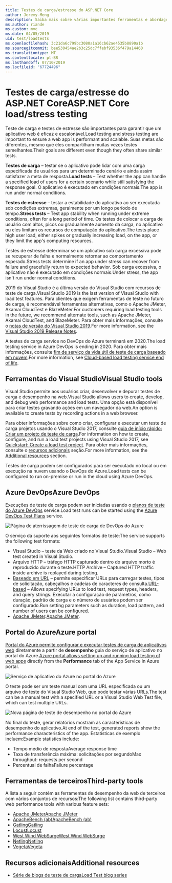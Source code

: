 ```yaml
---
title: Testes de carga/estresse do ASP.NET Core
author: Jeremy-Meng
description: Saiba mais sobre várias importantes ferramentas e abordagens para testes de carga e aplicativos ASP.NET Core de teste de carga.
ms.author: riande
ms.custom: mvc
ms.date: 04/05/2019
uid: test/loadtests
ms.openlocfilehash: 3c21da6c799bc3080a1a16cb62ae4535b8890a1b
ms.sourcegitcommit: bee530454ae2b3c25dc7ffebf93536f479a14460
ms.translationtype: MT
ms.contentlocale: pt-BR
ms.lasthandoff: 07/10/2019
ms.locfileid: "67724496"
---
```

# <a name="aspnet-core-loadstress-testing"></a><span data-ttu-id="f1006-103">Testes de carga/estresse do ASP.NET Core</span><span class="sxs-lookup"><span data-stu-id="f1006-103">ASP.NET Core load/stress testing</span></span>

<span data-ttu-id="f1006-104">Teste de carga e testes de estresse são importantes para garantir que um aplicativo web é eficaz e escalonável.</span><span class="sxs-lookup"><span data-stu-id="f1006-104">Load testing and stress testing are important to ensure a web app is performant and scalable.</span></span> <span data-ttu-id="f1006-105">Suas metas são diferentes, mesmo que eles compartilham muitas vezes testes semelhantes.</span><span class="sxs-lookup"><span data-stu-id="f1006-105">Their goals are different even though they often share similar tests.</span></span>

<span data-ttu-id="f1006-106">**Testes de carga** &ndash; testar se o aplicativo pode lidar com uma carga especificada de usuários para um determinado cenário e ainda assim satisfazer a meta de resposta.</span><span class="sxs-lookup"><span data-stu-id="f1006-106">**Load tests** &ndash; Test whether the app can handle a specified load of users for a certain scenario while still satisfying the response goal.</span></span> <span data-ttu-id="f1006-107">O aplicativo é executado em condições normais.</span><span class="sxs-lookup"><span data-stu-id="f1006-107">The app is run under normal conditions.</span></span>

<span data-ttu-id="f1006-108">**Testes de estresse** &ndash; testar a estabilidade do aplicativo ao ser executada sob condições extremas, geralmente por um longo período de tempo.</span><span class="sxs-lookup"><span data-stu-id="f1006-108">**Stress tests** &ndash; Test app stability when running under extreme conditions, often for a long period of time.</span></span> <span data-ttu-id="f1006-109">Os testes de colocar a carga de usuário com altos, picos ou gradualmente aumento da carga, no aplicativo ou eles limitam os recursos de computação do aplicativo.</span><span class="sxs-lookup"><span data-stu-id="f1006-109">The tests place high user load, either spikes or gradually increasing load, on the app, or they limit the app's computing resources.</span></span>

<span data-ttu-id="f1006-110">Testes de estresse determinar se um aplicativo sob carga excessiva pode se recuperar de falha e normalmente retornar ao comportamento esperado.</span><span class="sxs-lookup"><span data-stu-id="f1006-110">Stress tests determine if an app under stress can recover from failure and gracefully return to expected behavior.</span></span> <span data-ttu-id="f1006-111">Sob carga excessiva, o aplicativo não é executado em condições normais.</span><span class="sxs-lookup"><span data-stu-id="f1006-111">Under stress, the app isn't run under normal conditions.</span></span>

<span data-ttu-id="f1006-112">2019 do Visual Studio é a última versão do Visual Studio com recursos de teste de carga.</span><span class="sxs-lookup"><span data-stu-id="f1006-112">Visual Studio 2019 is the last version of Visual Studio with load test features.</span></span> <span data-ttu-id="f1006-113">Para clientes que exigem ferramentas de teste no futuro de carga, é recomendável ferramentas alternativas, como o Apache JMeter, Akamai CloudTest e BlazeMeter.</span><span class="sxs-lookup"><span data-stu-id="f1006-113">For customers requiring load testing tools in the future, we recommend alternate tools, such as Apache JMeter, Akamai CloudTest, and BlazeMeter.</span></span> <span data-ttu-id="f1006-114">Para obter mais informações, consulte o [notas de versão do Visual Studio 2019](/visualstudio/releases/2019/release-notes#test-tools).</span><span class="sxs-lookup"><span data-stu-id="f1006-114">For more information, see the [Visual Studio 2019 Release Notes](/visualstudio/releases/2019/release-notes#test-tools).</span></span>

<span data-ttu-id="f1006-115">A testes de carga service no DevOps do Azure terminará em 2020.</span><span class="sxs-lookup"><span data-stu-id="f1006-115">The load testing service in Azure DevOps is ending in 2020.</span></span> <span data-ttu-id="f1006-116">Para obter mais informações, consulte [fim de serviço da vida útil de teste de carga baseado em nuvem](https://devblogs.microsoft.com/devops/cloud-based-load-testing-service-eol/).</span><span class="sxs-lookup"><span data-stu-id="f1006-116">For more information, see [Cloud-based load testing service end of life](https://devblogs.microsoft.com/devops/cloud-based-load-testing-service-eol/).</span></span>

## <a name="visual-studio-tools"></a><span data-ttu-id="f1006-117">Ferramentas do Visual Studio</span><span class="sxs-lookup"><span data-stu-id="f1006-117">Visual Studio tools</span></span>

<span data-ttu-id="f1006-118">Visual Studio permite aos usuários criar, desenvolver e depurar testes de carga e desempenho na web.</span><span class="sxs-lookup"><span data-stu-id="f1006-118">Visual Studio allows users to create, develop, and debug web performance and load tests.</span></span> <span data-ttu-id="f1006-119">Uma opção está disponível para criar testes gravando ações em um navegador da web.</span><span class="sxs-lookup"><span data-stu-id="f1006-119">An option is available to create tests by recording actions in a web browser.</span></span>

<span data-ttu-id="f1006-120">Para obter informações sobre como criar, configurar e executar um teste de carga projetos usando o Visual Studio 2017, consulte [guia de início rápido: Criar um projeto de teste de carga](/visualstudio/test/quickstart-create-a-load-test-project?view=vs-2017).</span><span class="sxs-lookup"><span data-stu-id="f1006-120">For information on how to create, configure, and run a load test projects using Visual Studio 2017, see [Quickstart: Create a load test project](/visualstudio/test/quickstart-create-a-load-test-project?view=vs-2017).</span></span> <span data-ttu-id="f1006-121">Para obter mais informações, consulte o [recursos adicionais](#additional-resources) seção.</span><span class="sxs-lookup"><span data-stu-id="f1006-121">For more information, see the [Additional resources](#additional-resources) section.</span></span>

<span data-ttu-id="f1006-122">Testes de carga podem ser configurados para ser executado no local ou em execução na nuvem usando o DevOps do Azure.</span><span class="sxs-lookup"><span data-stu-id="f1006-122">Load tests can be configured to run on-premise or run in the cloud using Azure DevOps.</span></span>

## <a name="azure-devops"></a><span data-ttu-id="f1006-123">Azure DevOps</span><span class="sxs-lookup"><span data-stu-id="f1006-123">Azure DevOps</span></span>

<span data-ttu-id="f1006-124">Execuções de teste de carga podem ser iniciadas usando o [planos de teste do Azure DevOps](/azure/devops/test/load-test/index?view=vsts) service.</span><span class="sxs-lookup"><span data-stu-id="f1006-124">Load test runs can be started using the [Azure DevOps Test Plans](/azure/devops/test/load-test/index?view=vsts) service.</span></span>

![Página de aterrissagem de teste de carga de DevOps do Azure](./load-tests/_static/azure-devops-load-test.png)

<span data-ttu-id="f1006-126">O serviço dá suporte aos seguintes formatos de teste:</span><span class="sxs-lookup"><span data-stu-id="f1006-126">The service supports the following test formats:</span></span>

* <span data-ttu-id="f1006-127">Visual Studio &ndash; teste da Web criado no Visual Studio.</span><span class="sxs-lookup"><span data-stu-id="f1006-127">Visual Studio &ndash; Web test created in Visual Studio.</span></span>
* <span data-ttu-id="f1006-128">Arquivo HTTP &ndash; tráfego HTTP capturado dentro do arquivo morto é reproduzido durante o teste.</span><span class="sxs-lookup"><span data-stu-id="f1006-128">HTTP Archive &ndash; Captured HTTP traffic inside archive is replayed during testing.</span></span>
* <span data-ttu-id="f1006-129">[Baseado em URL](/azure/devops/test/load-test/get-started-simple-cloud-load-test?view=vsts) &ndash; permite especificar URLs para carregar testes, tipos de solicitação, cabeçalhos e cadeias de caracteres de consulta.</span><span class="sxs-lookup"><span data-stu-id="f1006-129">[URL-based](/azure/devops/test/load-test/get-started-simple-cloud-load-test?view=vsts) &ndash; Allows specifying URLs to load test, request types, headers, and query strings.</span></span> <span data-ttu-id="f1006-130">Executar a configuração de parâmetros, como duração, padrão de carga e o número de usuários podem ser configurado.</span><span class="sxs-lookup"><span data-stu-id="f1006-130">Run setting parameters such as duration, load pattern, and number of users can be configured.</span></span>
* <span data-ttu-id="f1006-131">[Apache JMeter](https://jmeter.apache.org/).</span><span class="sxs-lookup"><span data-stu-id="f1006-131">[Apache JMeter](https://jmeter.apache.org/).</span></span>

## <a name="azure-portal"></a><span data-ttu-id="f1006-132">Portal do Azure</span><span class="sxs-lookup"><span data-stu-id="f1006-132">Azure portal</span></span>

<span data-ttu-id="f1006-133">[Portal do Azure permite configurar e executar testes de carga de aplicativos web](/azure/devops/test/load-test/app-service-web-app-performance-test?view=vsts) diretamente a partir de **desempenho** guia do serviço de aplicativo no portal do Azure.</span><span class="sxs-lookup"><span data-stu-id="f1006-133">[Azure portal allows setting up and running load testing of web apps](/azure/devops/test/load-test/app-service-web-app-performance-test?view=vsts) directly from the **Performance** tab of the App Service in Azure portal.</span></span>

![Serviço de aplicativo do Azure no portal do Azure](./load-tests/_static/azure-appservice-perf-test.png)

<span data-ttu-id="f1006-135">O teste pode ser um teste manual com uma URL especificada ou um arquivo de teste do Visual Studio Web, que pode testar várias URLs.</span><span class="sxs-lookup"><span data-stu-id="f1006-135">The test can be a manual test with a specified URL or a Visual Studio Web Test file, which can test multiple URLs.</span></span>

![Nova página de teste de desempenho no portal do Azure](./load-tests/_static/azure-appservice-perf-test-config.png)

<span data-ttu-id="f1006-137">No final do teste, gerar relatórios mostram as características de desempenho do aplicativo.</span><span class="sxs-lookup"><span data-stu-id="f1006-137">At end of the test, generated reports show the performance characteristics of the app.</span></span> <span data-ttu-id="f1006-138">Estatísticas de exemplo incluem:</span><span class="sxs-lookup"><span data-stu-id="f1006-138">Example statistics include:</span></span>

* <span data-ttu-id="f1006-139">Tempo médio de resposta</span><span class="sxs-lookup"><span data-stu-id="f1006-139">Average response time</span></span>
* <span data-ttu-id="f1006-140">Taxa de transferência máxima: solicitações por segundo</span><span class="sxs-lookup"><span data-stu-id="f1006-140">Max throughput: requests per second</span></span>
* <span data-ttu-id="f1006-141">Percentual de falha</span><span class="sxs-lookup"><span data-stu-id="f1006-141">Failure percentage</span></span>

## <a name="third-party-tools"></a><span data-ttu-id="f1006-142">Ferramentas de terceiros</span><span class="sxs-lookup"><span data-stu-id="f1006-142">Third-party tools</span></span>

<span data-ttu-id="f1006-143">A lista a seguir contém as ferramentas de desempenho da web de terceiros com vários conjuntos de recursos:</span><span class="sxs-lookup"><span data-stu-id="f1006-143">The following list contains third-party web performance tools with various feature sets:</span></span>

* [<span data-ttu-id="f1006-144">Apache JMeter</span><span class="sxs-lookup"><span data-stu-id="f1006-144">Apache JMeter</span></span>](https://jmeter.apache.org/)
* [<span data-ttu-id="f1006-145">ApacheBench (ab)</span><span class="sxs-lookup"><span data-stu-id="f1006-145">ApacheBench (ab)</span></span>](https://httpd.apache.org/docs/2.4/programs/ab.html)
* [<span data-ttu-id="f1006-146">Gatling</span><span class="sxs-lookup"><span data-stu-id="f1006-146">Gatling</span></span>](https://gatling.io/)
* [<span data-ttu-id="f1006-147">Locust</span><span class="sxs-lookup"><span data-stu-id="f1006-147">Locust</span></span>](https://locust.io/)
* [<span data-ttu-id="f1006-148">West Wind WebSurge</span><span class="sxs-lookup"><span data-stu-id="f1006-148">West Wind WebSurge</span></span>](http://websurge.west-wind.com/)
* [<span data-ttu-id="f1006-149">Netling</span><span class="sxs-lookup"><span data-stu-id="f1006-149">Netling</span></span>](https://github.com/hallatore/Netling)
* [<span data-ttu-id="f1006-150">Vegeta</span><span class="sxs-lookup"><span data-stu-id="f1006-150">Vegeta</span></span>](https://github.com/tsenart/vegeta)

## <a name="additional-resources"></a><span data-ttu-id="f1006-151">Recursos adicionais</span><span class="sxs-lookup"><span data-stu-id="f1006-151">Additional resources</span></span>

* [<span data-ttu-id="f1006-152">Série de blogs de teste de carga</span><span class="sxs-lookup"><span data-stu-id="f1006-152">Load Test blog series</span></span>](https://blogs.msdn.microsoft.com/charles_sterling/2015/06/01/load-test-series-part-i-creating-web-performance-tests-for-a-load-test/)
